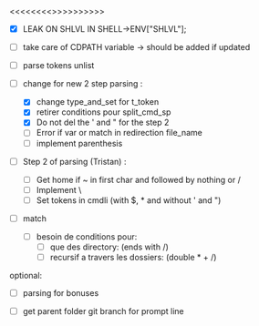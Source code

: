 <<<<<<<<<IMPORTANT>>>>>>>>>>>
- [x] LEAK ON SHLVL IN SHELL->ENV["SHLVL"];

- [ ] take care of CDPATH variable -> should be added if updated

- [ ] parse tokens unlist

- [ ] change for new 2 step parsing :
  - [x] change type_and_set for t_token
  - [x] retirer conditions pour split_cmd_sp
  - [x] Do not del the ' and " for the step 2
  - [ ] Error if var or match in redirection file_name
  - [ ] implement parenthesis

- [ ] Step 2 of parsing (Tristan) :
  - [ ] Get home if ~ in first char and followed by nothing or /
  - [ ] Implement \
  - [ ] Set tokens in cmdli (with $, * and without ' and ")

- [ ] match
  - [ ] besoin de conditions pour:
    - [ ] que des directory: (ends with /)
    - [ ] recursif a travers les dossiers: (double * + /)

optional:
- [ ] parsing for bonuses

- [ ] get parent folder git branch for prompt line
